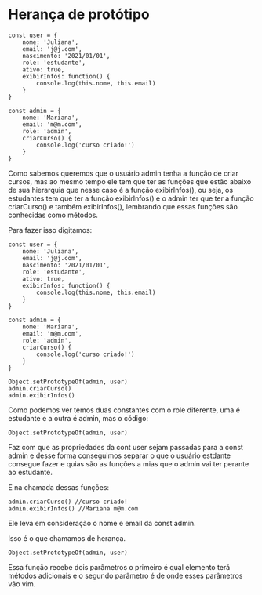 # Herança de protótipo

    const user = {
        nome: 'Juliana',
        email: 'j@j.com',
        nascimento: '2021/01/01',
        role: 'estudante',
        ativo: true,
        exibirInfos: function() {
            console.log(this.nome, this.email)
        }
    }

    const admin = {
        nome: 'Mariana',
        email: 'm@m.com',
        role: 'admin',
        criarCurso() {
            console.log('curso criado!')
        }
    }

Como sabemos queremos que o usuário admin tenha a função de criar cursos, mas ao mesmo tempo ele tem que ter as funções que estão abaixo de sua hierarquia que nesse caso é a função exibirInfos(), ou seja, os estudantes tem que ter a função exibirInfos() e o admin ter que ter a função criarCurso() e também exibirInfos(), lembrando que essas funções são conhecidas como métodos.

Para fazer isso digitamos:

    const user = {
        nome: 'Juliana',
        email: 'j@j.com',
        nascimento: '2021/01/01',
        role: 'estudante',
        ativo: true,
        exibirInfos: function() {
            console.log(this.nome, this.email)
        }
    }

    const admin = {
        nome: 'Mariana',
        email: 'm@m.com',
        role: 'admin',
        criarCurso() {
            console.log('curso criado!')
        }
    }

    Object.setPrototypeOf(admin, user)
    admin.criarCurso()
    admin.exibirInfos()

Como podemos ver temos duas constantes com o role diferente, uma é estudante e a outra é admin, mas o código:

    Object.setPrototypeOf(admin, user)

Faz com que as propriedades da cont user sejam passadas para a const admin e desse forma conseguimos separar o que o usuário estdante consegue fazer e quias são as funções a mias que o admin vai ter perante ao estudante.

E na chamada dessas funções:

    admin.criarCurso() //curso criado!
    admin.exibirInfos() //Mariana m@m.com

Ele leva em consideração o nome e email da const admin.

Isso é o que chamamos de herança.

    Object.setPrototypeOf(admin, user)

Essa função recebe dois parâmetros o primeiro é qual elemento terá métodos adicionais e o segundo parâmetro é de onde esses parâmetros vão vim.
